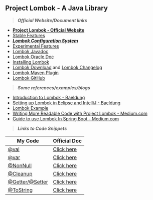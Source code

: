 ## Project Lombok - A Java Library

> ***Official Website/Document links***
- [**Project Lombok - Official Website**](https://projectlombok.org/)
- [Stable Features](https://projectlombok.org/features/all)
- [***Lombok Configuration System***](https://projectlombok.org/features/configuration)
- [Experimental Features](https://projectlombok.org/features/experimental/all)
- [Lombok Javadoc](https://projectlombok.org/api/)
- [Lombok Oracle Doc](https://www.oracle.com/corporate/features/project-lombok.html)
- [Installing Lombok](https://projectlombok.org/setup/overview)
- [Lombok Download](https://projectlombok.org/download) and [Lombok Changelog](https://projectlombok.org/changelog)
- [Lombok Maven Plugin](http://anthonywhitford.com/lombok.maven/lombok-maven-plugin/)
- [Lombok GitHub](https://github.com/projectlombok)

> ***Some references/examples/blogs***
- [Introduction to Lombok - Baeldung](https://www.baeldung.com/intro-to-project-lombok)
- [Setting up Lombok in Eclipse and IntelliJ - Baeldung](https://www.baeldung.com/lombok-ide)
- [Lombok Example](https://javabydeveloper.com/lombok-spring-boot-example/)
- [Writing More Readable Code with Project Lombok - Medium.com](https://medium.com/@yigitcannalci/how-to-use-project-lombok-with-spring-boot-ac84bd6047d1)
- [Guide to use Lombok In Spring Boot - Medium.com](https://medium.com/spring-boot/guide-to-use-lombok-in-spring-boot-4e2035545f65)

> ***Links to Code Snippets***

| My Code | Official Doc |
|--|--|
| [@val](https://github.com/Harishankar-GitHub/Project-Lombok/blob/main/Exploring-Project-Lombok/src/main/java/com/lombok1/val/Val.java) | [Click here](https://projectlombok.org/features/val) |
| [@var](https://github.com/Harishankar-GitHub/Project-Lombok/blob/main/Exploring-Project-Lombok/src/main/java/com/lombok2/var/Var.java) | [Click here](https://projectlombok.org/features/var) |
| [@NonNull](https://github.com/Harishankar-GitHub/Project-Lombok/tree/main/Exploring-Project-Lombok/src/main/java/com/lombok3/nonNull) | [Click here](https://projectlombok.org/features/NonNull) |
| [@Cleanup](https://github.com/Harishankar-GitHub/Project-Lombok/blob/main/Exploring-Project-Lombok/src/main/java/com/lombok4/cleanup/CleanupExample.java) | [Click here](https://projectlombok.org/features/Cleanup) |
| [@Getter/@Setter](https://github.com/Harishankar-GitHub/Project-Lombok/tree/main/Exploring-Project-Lombok/src/main/java/com/lombok5/getterAndSetter) | [Click here](https://projectlombok.org/features/GetterSetter) |
| [@ToString]() | [Click here](https://projectlombok.org/features/ToString) |

